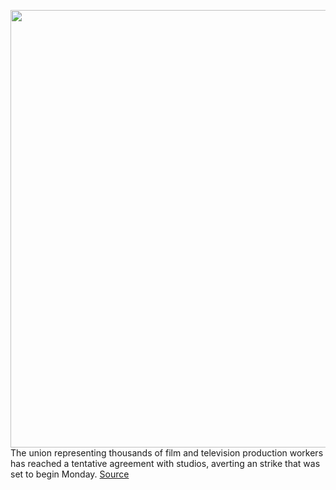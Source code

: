 <img src='https://cdn.vox-cdn.com/thumbor/nycGyA-1COrLsDwR78iExiWxq50=/0x92:4842x4275/1200x800/filters:focal(1413x1776:2415x2778)/cdn.vox-cdn.com/uploads/chorus_image/image/70007040/1235538501.0.jpg' width='700px' /><br/>
The union representing thousands of film and television production workers has reached a tentative agreement with studios, averting an strike that was set to begin Monday.
<a href='https://www.theverge.com/2021/10/17/22731087/hollywood-union-reaches-contract-agreement-iatse-avoids-strike'> Source <a/>
